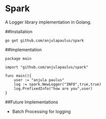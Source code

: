 # Spark
A Logger library implementation in Golang.

##Installation
````
go get github.com/anjulapaulus/spark
````

##Implementation
````
package main

import "github.com/anjulapaulus/spark"

func main(){
    user := "anjula paulus"
	log := spark.NewLogger("INFO",true,true)
	log.PrefixedInfo("how are you",user)
}
````

##Future Implementations
* Batch Processing for logging